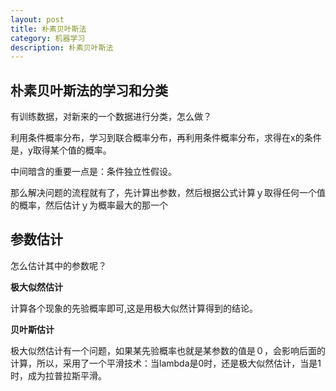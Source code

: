 ```yaml
---
layout: post
title: 朴素贝叶斯法
category: 机器学习
description: 朴素贝叶斯法
---
```


## 朴素贝叶斯法的学习和分类

有训练数据，对新来的一个数据进行分类，怎么做？

利用条件概率分布，学习到联合概率分布，再利用条件概率分布，求得在x的条件是，y取得某个值的概率。

中间暗含的重要一点是：条件独立性假设。

那么解决问题的流程就有了，先计算出参数，然后根据公式计算ｙ取得任何一个值的概率，然后估计ｙ为概率最大的那一个

## 参数估计

怎么估计其中的参数呢？

**极大似然估计**

计算各个现象的先验概率即可,这是用极大似然计算得到的结论。

**贝叶斯估计**

极大似然估计有一个问题，如果某先验概率也就是某参数的值是０，会影响后面的计算，所以，采用了一个平滑技术：当lambda是0时，还是极大似然估计，当是1时，成为拉普拉斯平滑。
